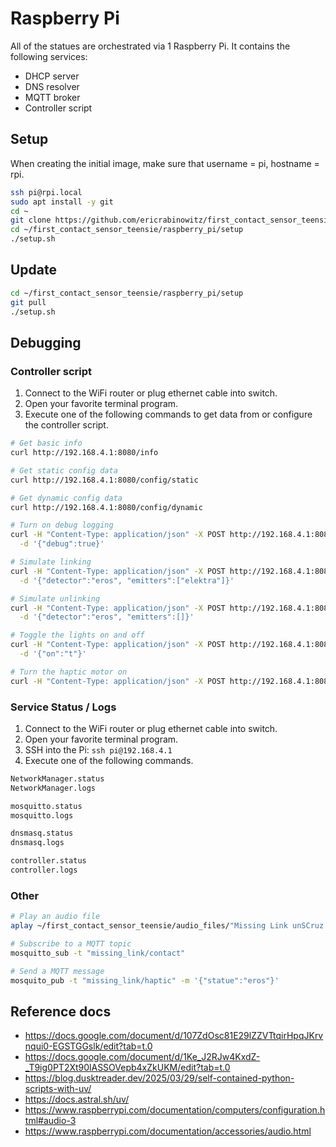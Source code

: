 # Raspberry Pi

All of the statues are orchestrated via 1 Raspberry Pi. It contains the following services:

- DHCP server
- DNS resolver
- MQTT broker
- Controller script

## Setup

When creating the initial image, make sure that username = pi, hostname = rpi.

```bash
ssh pi@rpi.local
sudo apt install -y git
cd ~
git clone https://github.com/ericrabinowitz/first_contact_sensor_teensie.git
cd ~/first_contact_sensor_teensie/raspberry_pi/setup
./setup.sh
```

## Update

```bash
cd ~/first_contact_sensor_teensie/raspberry_pi/setup
git pull
./setup.sh
```

## Debugging

### Controller script

1. Connect to the WiFi router or plug ethernet cable into switch.
1. Open your favorite terminal program.
1. Execute one of the following commands to get data from or configure the controller script.

```bash
# Get basic info
curl http://192.168.4.1:8080/info

# Get static config data
curl http://192.168.4.1:8080/config/static

# Get dynamic config data
curl http://192.168.4.1:8080/config/dynamic

# Turn on debug logging
curl -H "Content-Type: application/json" -X POST http://192.168.4.1:8080/debug \
  -d '{"debug":true}'

# Simulate linking
curl -H "Content-Type: application/json" -X POST http://192.168.4.1:8080/contact \
  -d '{"detector":"eros", "emitters":["elektra"]}'

# Simulate unlinking
curl -H "Content-Type: application/json" -X POST http://192.168.4.1:8080/contact \
  -d '{"detector":"eros", "emitters":[]}'

# Toggle the lights on and off
curl -H "Content-Type: application/json" -X POST http://192.168.4.1:8080/led/eros \
  -d '{"on":"t"}'

# Turn the haptic motor on
curl -H "Content-Type: application/json" -X POST http://192.168.4.1:8080/haptic/elektra
```

### Service Status / Logs

1. Connect to the WiFi router or plug ethernet cable into switch.
1. Open your favorite terminal program.
1. SSH into the Pi: `ssh pi@192.168.4.1`
1. Execute one of the following commands.

```bash
NetworkManager.status
NetworkManager.logs

mosquitto.status
mosquitto.logs

dnsmasq.status
dnsmasq.logs

controller.status
controller.logs
```

### Other

```bash
# Play an audio file
aplay ~/first_contact_sensor_teensie/audio_files/"Missing Link unSCruz active 1 Remi Wolf Polo Pan Hello.wav"

# Subscribe to a MQTT topic
mosquitto_sub -t "missing_link/contact"

# Send a MQTT message
mosquito_pub -t "missing_link/haptic" -m '{"statue":"eros"}'
```

## Reference docs

- https://docs.google.com/document/d/107ZdOsc81E29lZZVTtqirHpqJKrvnqui0-EGSTGGslk/edit?tab=t.0
- https://docs.google.com/document/d/1Ke_J2RJw4KxdZ-_T9ig0PT2Xt90lASSOVepb4xZkUKM/edit?tab=t.0
- https://blog.dusktreader.dev/2025/03/29/self-contained-python-scripts-with-uv/
- https://docs.astral.sh/uv/
- https://www.raspberrypi.com/documentation/computers/configuration.html#audio-3
- https://www.raspberrypi.com/documentation/accessories/audio.html
